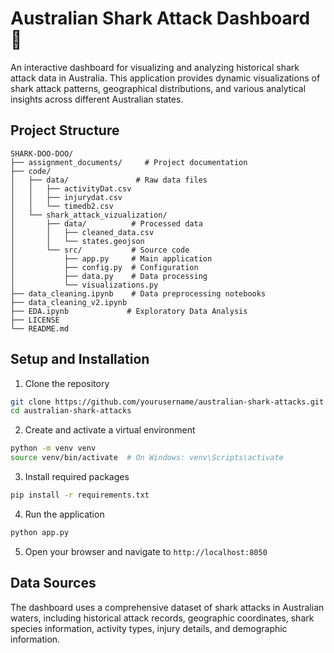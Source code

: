 # Australian Shark Attack Dashboard 🦈

An interactive dashboard for visualizing and analyzing historical shark attack data in Australia. This application provides dynamic visualizations of shark attack patterns, geographical distributions, and various analytical insights across different Australian states.

## Project Structure

```
SHARK-DOO-DOO/
├── assignment_documents/     # Project documentation
├── code/
│   ├── data/               # Raw data files
│   │   ├── activityDat.csv
│   │   ├── injurydat.csv
│   │   └── timedb2.csv
│   └── shark_attack_vizualization/
│       ├── data/          # Processed data
│       │   ├── cleaned_data.csv
│       │   └── states.geojson
│       └── src/           # Source code
│           ├── app.py     # Main application
│           ├── config.py  # Configuration
│           ├── data.py    # Data processing
│           └── visualizations.py
├── data_cleaning.ipynb    # Data preprocessing notebooks
├── data_cleaning_v2.ipynb
├── EDA.ipynb             # Exploratory Data Analysis
├── LICENSE
└── README.md
```

## Setup and Installation

1. Clone the repository
```bash
git clone https://github.com/yourusername/australian-shark-attacks.git
cd australian-shark-attacks
```

2. Create and activate a virtual environment
```bash
python -m venv venv
source venv/bin/activate  # On Windows: venv\Scripts\activate
```

3. Install required packages
```bash
pip install -r requirements.txt
```

4. Run the application
```bash
python app.py
```

5. Open your browser and navigate to `http://localhost:8050`

## Data Sources

The dashboard uses a comprehensive dataset of shark attacks in Australian waters, including historical attack records, geographic coordinates, shark species information, activity types, injury details, and demographic information.
